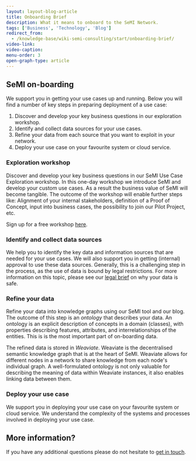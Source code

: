 ```yaml
---
layout: layout-blog-article
title: Onboarding Brief
description: What it means to onboard to the SeMI Network.
tags: ['Business', 'Technology', 'Blog']
redirect_from:
  - /knowledge-base/wiki-semi-consulting/start/onboarding-brief/
video-link:
video-caption:
menu-order: 3
open-graph-type: article
---
```


## SeMI on-boarding
We support you in getting your use cases up and running. Below you will find a number of key steps in preparing deployment of a use case:

1. Discover and develop your key business questions in our exploration workshop.
2. Identify and collect data sources for your use cases.
3. Refine your data from each source that you want to exploit in your network.
4. Deploy your use case on your favourite system or cloud service.

### Exploration workshop
Discover and develop your key business questions in our SeMI Use Case Exploration workshop. In this one-day workshop we introduce SeMI and develop your custom use cases. As a result the business value of SeMI will become tangible. The outcome of the workshop will enable further steps like: Alignment of your internal stakeholders, definition of a Proof of Concept, input into business cases, the possibility to join our Pilot Project, etc.

Sign up for a free workshop [here](/workshop/).

### Identify and collect data sources
We help you to identify the key data and information sources that are needed for your use cases. We will also support you in getting (internal) approval to use these data sources. Generally, this is a challenging step in the process, as the use of data is bound by legal restrictions. For more information on this topic, please see our [legal brief](/blog/data-usage-and-compliancy) on why your data is safe.

### Refine your data
Refine your data into knowledge graphs using our SeMI tool and our blog. The outcome of this step is an *ontology* that describes your data. An ontology is an explicit description of concepts in a domain (classes), with properties describing features, attributes, and interrelationships of the entities. This is is the most important part of on-boarding data.

The refined data is stored in *Weaviate*. Weaviate is the decentralised semantic knowledge graph that is at the heart of SeMI. Weaviate allows for different nodes in a network to share knowledge from each node's individual graph. A well-formulated ontology is not only valuable for describing the meaning of data within Weaviate instances, it also enables linking data between them.

### Deploy your use case
We support you in deploying your use case on your favourite system or cloud service. We understand the complexity of the systems and processes involved in deploying your use case.

## More information?
If you have any additional questions please do not hesitate to [get in touch](/contact/).
